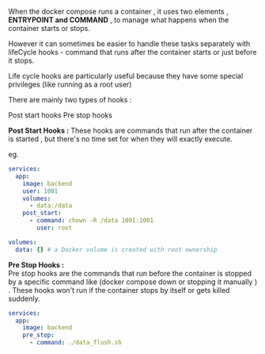 
When the docker compose runs a container , it uses two elements , **ENTRYPOINT and COMMAND** , to manage what happens when the container starts or stops. 

However it can sometimes be easier to handle these tasks separately with lifeCycle hooks - command that runs after the container starts or just before it stops. 

Life cycle hooks are particularly useful because they have some special privileges (like running as a root user) 

There are mainly two types of hooks : 

 Post start hooks                  Pre stop hooks

**Post Start Hooks :** 
	These hooks are commands that run after the container is started , but there's no time set for when they will exactly execute. 

eg. 

```yaml
services:
  app:
    image: backend
    user: 1001
    volumes:
      - data:/data    
    post_start:
      - command: chown -R /data 1001:1001
        user: root

volumes:
  data: {} # a Docker volume is created with root ownership
```

**Pre Stop Hooks :**  
	Pre stop hooks are the  commands that run before the container is stopped by a specific command like (docker compose down or stopping it manually ) . These hooks won't run if the container stops by itself or gets killed suddenly. 


```yaml
services:
  app:
    image: backend
    pre_stop:
      - command: ./data_flush.sh
```


